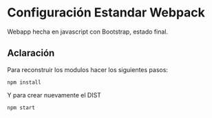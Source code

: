 # Configuración Estandar Webpack
Webapp hecha en javascript con Bootstrap, estado final.


## Aclaración
Para reconstruir los modulos hacer los siguientes pasos:

```
npm install
```

Y para crear nuevamente el DIST

```
npm start
```
